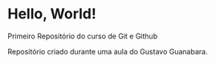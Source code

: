 # Hello, World!

Primeiro Repositório do curso de Git e Github

Repositório criado durante uma aula do Gustavo Guanabara.

